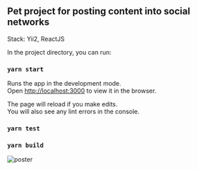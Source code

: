 ## Pet project for posting content into social networks

Stack: Yii2, ReactJS

In the project directory, you can run:

### `yarn start`

Runs the app in the development mode.<br />
Open [http://localhost:3000](http://localhost:3000) to view it in the browser.

The page will reload if you make edits.<br />
You will also see any lint errors in the console.

### `yarn test`

### `yarn build`

![poster](https://user-images.githubusercontent.com/58563551/157544605-f3403b22-1af8-477c-88c3-51eaf29db00b.png)
